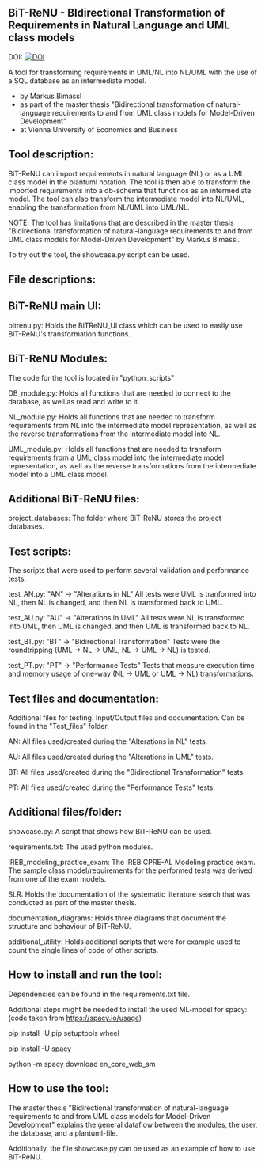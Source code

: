 BiT-ReNU - BIdirectional Transformation of Requirements in Natural Language and UML class models
------------------------------------------------------------------------------------------------------
DOI: [![DOI](https://zenodo.org/badge/606422705.svg)](https://zenodo.org/badge/latestdoi/606422705)


A tool for transforming requirements in UML/NL into NL/UML with the use of a SQL database as an intermediate model.


- by Markus Bimassl
- as part of the master thesis "Bidirectional transformation of natural-language requirements to and from UML class models for Model-Driven Development"
- at Vienna University of Economics and Business




Tool description:
--------------------------------------------------------------------------------------
BiT-ReNU can import requirements in natural language (NL) or as a UML class model in the plantuml notation. The tool is then able to transform the imported requirements into a db-schema that functinos as an intermediate model. The tool can also transform the intermediate model into NL/UML, enabling the transformation from NL/UML into UML/NL.

NOTE: The tool has limitations that are described in the master thesis "Bidirectional transformation of natural-language requirements to and from UML class models for Model-Driven Development" by Markus Bimassl.

To try out the tool, the showcase.py script can be used.




File descriptions:
--------------------------------------------------------------------------------------

BiT-ReNU main UI:
------------------------
bitrenu.py:
Holds the BiTReNU_UI class which can be used to easily use BiT-ReNU's transformation functions.



BiT-ReNU Modules:
-----------------
The code for the tool is located in "python_scripts"

DB_module.py:
Holds all functions that are needed to connect to the database, as well as read and write to it.

NL_module.py:
Holds all functions that are needed to transform requirements from NL into the intermediate model representation, as well as the reverse transformations from the intermediate model into NL.

UML_module.py:
Holds all functions that are needed to transform requirements from a UML class model into the intermediate model representation, as well as the reverse transformations from the intermediate model into a UML class model.



Additional BiT-ReNU files:
--------------------------
project_databases:
The folder where BiT-ReNU stores the project databases.


Test scripts:
-------------
The scripts that were used to perform several validation and performance tests.

test_AN.py:
"AN" -> "Alterations in NL"
All tests were UML is tranformed into NL, then NL is changed, and then NL is
transformed back to UML.

test_AU.py:
"AU" -> "Alterations in UML"
All tests were NL is transformed into UML, then UML is changed, and then UML is
transformed back to NL.

test_BT.py:
"BT" -> "Bidirectional Transformation"
Tests were the roundtripping (UML -> NL -> UML, NL -> UML -> NL) is tested.

test_PT.py:
"PT" -> "Performance Tests"
Tests that measure execution time and memory usage of one-way (NL -> UML or 
UML -> NL) transformations.


Test files and documentation:
-----------------------------
Additional files for testing. Input/Output files and documentation. Can be found
in the "Test_files" folder.

AN:
All files used/created during the "Alterations in NL" tests.

AU:
All files used/created during the "Alterations in UML" tests.

BT:
All files used/created during the "Bidirectional Transformation" tests.

PT:
All files used/created during the "Performance Tests" tests.




Additional files/folder:
-----------------------
showcase.py:
A script that shows how BiT-ReNU can be used.

requirements.txt:
The used python modules.

IREB_modeling_practice_exam:
The IREB CPRE-AL Modeling practice exam. The sample class model/requirements for
the performed tests was derived from one of the exam models. 

SLR:
Holds the documentation of the systematic literature search that was conducted as part of the master thesis.

documentation_diagrams:
Holds three diagrams that document the structure and behaviour of BiT-ReNU.

additional_utility:
Holds additional scripts that were for example used to count the single lines of code of other scripts.



How to install and run the tool:
--------------------------------------------------------------------------------------

Dependencies can be found in the requirements.txt file.

Additional steps might be needed to install the used ML-model for spacy:
(code taken from https://spacy.io/usage)

pip install -U pip setuptools wheel

pip install -U spacy

python -m spacy download en_core_web_sm





How to use the tool:
--------------------------------------------------------------------------------------
The master thesis "Bidirectional transformation of natural-language requirements to and from UML class models for Model-Driven Development" explains the general dataflow between the modules, the user, the database, and a plantuml-file.

Additionally, the file showcase.py can be used as an example of how to use BiT-ReNU.


